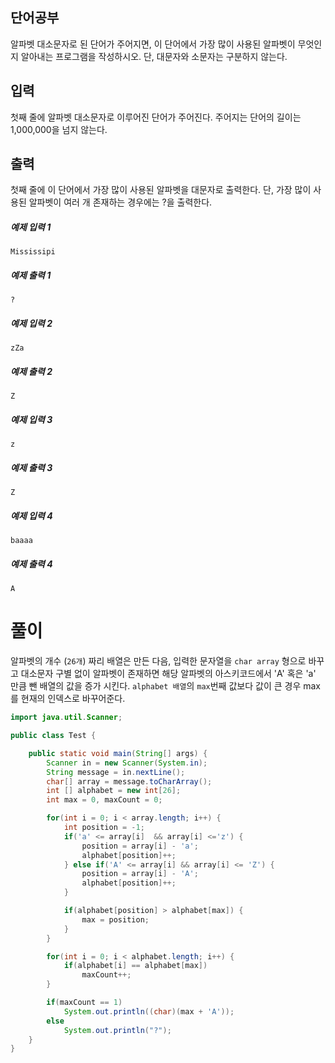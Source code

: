 ## 단어공부
알파벳 대소문자로 된 단어가 주어지면, 이 단어에서 가장 많이 사용된 알파벳이 무엇인지 알아내는 프로그램을 작성하시오. 단, 대문자와 소문자는 구분하지 않는다.

## 입력
첫째 줄에 알파벳 대소문자로 이루어진 단어가 주어진다. 주어지는 단어의 길이는 1,000,000을 넘지 않는다.

## 출력
첫째 줄에 이 단어에서 가장 많이 사용된 알파벳을 대문자로 출력한다. 단, 가장 많이 사용된 알파벳이 여러 개 존재하는 경우에는 ?을 출력한다.

##### 예제 입력 1
```
Mississipi
```
##### 예제 출력 1
```
?
```
##### 예제 입력 2
```
zZa
```
##### 예제 출력 2
```
Z
```
##### 예제 입력 3
```
z
```
##### 예제 출력 3
```
Z
```
##### 예제 입력 4
```
baaaa
```
##### 예제 출력 4
```
A
```

# 풀이
알파벳의 개수 (`26개`) 짜리 배열은 만든 다음, 
입력한 문자열을 `char array` 형으로 바꾸고
대소문자 구별 없이 알파벳이 존재하면
해당 알파벳의 아스키코드에서 'A' 혹은 'a' 만큼 뺀 배열의 값을 증가 시킨다.
`alphabet 배열`의 `max`번째 값보다 값이 큰 경우 max를 현재의 인덱스로 바꾸어준다.

```java
import java.util.Scanner;

public class Test {

    public static void main(String[] args) {
        Scanner in = new Scanner(System.in);
        String message = in.nextLine();
        char[] array = message.toCharArray();
        int [] alphabet = new int[26];
        int max = 0, maxCount = 0;

        for(int i = 0; i < array.length; i++) {
            int position = -1;
            if('a' <= array[i]  && array[i] <='z') {
                position = array[i] - 'a';
                alphabet[position]++;
            } else if('A' <= array[i] && array[i] <= 'Z') {
                position = array[i] - 'A';
                alphabet[position]++;
            }

            if(alphabet[position] > alphabet[max]) {
                max = position;
            }
        }

        for(int i = 0; i < alphabet.length; i++) {
            if(alphabet[i] == alphabet[max])
                maxCount++;
        }

        if(maxCount == 1)
            System.out.println((char)(max + 'A'));
        else
            System.out.println("?");
    }
}
```